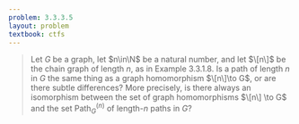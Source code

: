 ```yaml
---
problem: 3.3.3.5
layout: problem
textbook: ctfs
---
```


> Let $G$ be a graph, let $n\in\N$ be a natural number, and let $\[n\]$ be the
> chain graph of length $n$, as in Example 3.3.1.8. Is a path of length $n$ in
> $G$ the same thing as a graph homomorphism $\[n\]\to G$, or are there subtle
> differences? More precisely, is there always an isomorphism between the set of
> graph homomorphisms $\[n\] \to G$ and the set $\text{Path}_G^{(n)}$ of
> length-$n$ paths in $G$?
